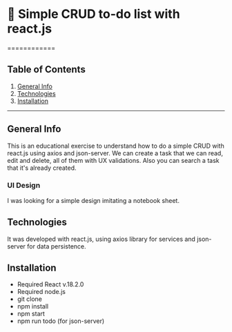 # 📝 Simple CRUD to-do list with react.js

============

## Table of Contents

1. [General Info](#general-info)
2. [Technologies](#technologies)
3. [Installation](#installation)

---

## General Info

This is an educational exercise to understand how to do a simple CRUD with react.js using axios and json-server. We can create a task that we can read, edit and delete, all of them with UX validations. Also you can search a task that it's already created.

### UI Design

I was looking for a simple design imitating a notebook sheet.

## Technologies

It was developed with react.js, using axios library for services and json-server for data persistence.

## Installation

- Required React v.18.2.0
- Required node.js
- git clone <repository>
- npm install
- npm start
- npm run todo (for json-server)
